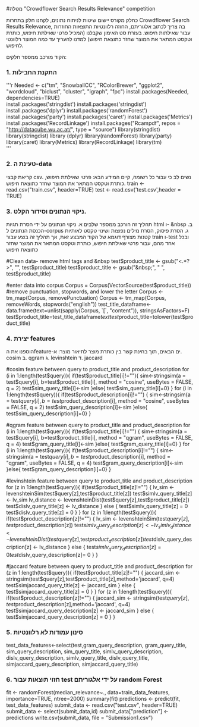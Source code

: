 ﻿#מטלה "Crowdflower Search Results Relevance" competition

כחלק מקורס יישום שיטות לניתוח נתונים, לקחנו חלק בתחרות Crowdflower Search Results Relevance, בה צריך לכתוב אלגוריתם, החוזה רלוונטיות התוצאות החוזרות עבור שאילתות חיפוש. 
בעזרת סט האימון שקבלנו (המכיל פרטי שאילתת חיפוש, כותרת וטקסט המתאר את המוצר שחזר כתוצאת חיפוש) למדנו להעריך עד כמה המוצר רלוונטי לחיפוש.

הקוד מורכב ממספר חלקים: 

### 1. התקנת החבילות
'''r
Needed <- c("tm", "SnowballCC", "RColorBrewer", "ggplot2", "wordcloud", "biclust", "cluster", "igraph", "fpc")
install.packages(Needed, dependencies=TRUE)   
install.packages('stringdist')
install.packages('stringdist')
install.packages('dplyr')
install.packages('randomForest')
install.packages('party')
install.packages('caret')
install.packages('Metrics')
install.packages('RecordLinkage')
install.packages("Rcampdf", repos = "http://datacube.wu.ac.at/", type = "source") 
library(stringdist)
library(stringdist)
library (dplyr)
library(randomForest)
library(party)
library(caret)
library(Metrics)
library(RecordLinkage)
library(tm)   
'''
### 2. טעינת ה-data
קריאת קבצי csv. נשים לב כי עבור כל רשומה, קיים המידע הבא: פרטי שאילתת חיפוש, כותרת וטקסט המתאר את המוצר שחזר כתוצאת חיפוש.
train <- read.csv("train.csv", header=TRUE)
test <- read.csv('test.csv',header = TRUE)


### 3. ניקוי הנתונים וסידור הקלט.
תהליך זה הורכב ממספר שלבים
א. ניקוי הנתונים על ידי הסרת תגיות html  ו- &nbsp
ב. הכנסת הנתונים ל-corpus
ג. הסרת פיסוק, הסרת מילים נפוצות ושינוי טקסט לאותיות קטנות
מצורף דוגמא של הקוד המבצע זאת, אך תהליך זה בוצע עבור train ו-test ובכל אחד מהם, עבור פרטי שאילתת חיפוש, כותרת וטקסט המתאר את המוצר שחזר כתוצאת חיפוש

#Clean data- remove html tags and &nbsp
test$product_title <-  gsub("<.*?>", "", test$product_title) 
test$product_title <-  gsub("&nbsp;", " ", test$product_title)

#enter data into corpus
Corpus = Corpus(VectorSource(test$product_title)) 
#remove punctuation, stopwords, and lower the letter
Corpus <- tm_map(Corpus, removePunctuation)  
Corpus <- tm_map(Corpus, removeWords, stopwords("english"))   
test_title_dataframe<-data.frame(text=unlist(sapply(Corpus, `[`, "content")), stringsAsFactors=F)
test$product_title=test_title_dataframe$text
test$product_title=tolower(test$product_title)


### 4. יצירת features
הוספנו את הfeature-ים הבאים, תוך בחינת קשר בין כותרת מוצר לתיאור מוצר:
א. cosim 
ב. qgram
ג. levinshtein
ד. jaccard

#cosim feature between query to product_title and product_description
for (i in 1:length(test$query)){
  if(test$product_title[i]!=""){
    sim<-stringsim(a = test$query[i], b=test$product_title[i], method = "cosine", useBytes = FALSE, q = 2)
    test$sim_query_title[i]<-sim
  }else{
    test$sim_query_title[i]=0}
}
for (i in 1:length(test$query)){
  if(test$product_description[i]!="")
  { 
    sim<-stringsim(a = test$query[i], b=test$product_description[i], method = "cosine", useBytes = FALSE, q = 2)
    test$sim_query_description[i]<-sim
  }else{
    test$sim_query_description[i]=0}
}

#qgram feature between query to product_title and product_description
for (i in 1:length(test$query)){
  if(test$product_title[i]!="")
  {
    sim<-stringsim(a = test$query[i], b=test$product_title[i], method = "qgram", useBytes = FALSE, q = 4)
    test$gram_query_title[i]<-sim
  }else{
    test$gram_query_title[i]=0}
}
for (i in 1:length(test$query)){
  if(test$product_description[i]!="")
  { 
    sim<-stringsim(a = test$query[i], b=test$product_description[i], method = "qgram", useBytes = FALSE, q = 4)
    test$gram_query_description[i]<-sim
  }else{
    test$gram_query_description[i]=0}
}


#levinshtein feature between query to product_title and product_description
for (z in 1:length(test$query)){ 
  if(test$product_title[z]!="")
  {
    lv_sim <- levenshteinSim(test$query[z],test$product_title[z])
    test$simlv_query_title[z] <- lv_sim
    lv_distance <- levenshteinDist(test$query[z],test$product_title[z])
    test$dislv_query_title[z] <- lv_distance
  }
  else
  {
    test$simlv_query_title[z] = 0
    test$dislv_query_title[z] = 0
  }
} 
for (z in 1:length(test$query)){ 
  if(test$product_description[z]!="")
  {
    lv_sim <- levenshteinSim(test$query[z],test$product_description[z])
    test$simlv_query_description[z] <- lv_sim
    lv_distance <- levenshteinDist(test$query[z],test$product_description[z])
    test$dislv_query_description[z] <- lv_distance
  }
  else
  {
    test$simlv_query_description[z] = 0
    test$dislv_query_description[z]= 0
  }
} 

#jaccard feature between query to product_title and product_description
for (z in 1:length(test$query)){ 
  if(test$product_title[z]!="")
  {
    jaccard_sim <- stringsim(test$query[z],test$product_title[z],method='jaccard', q=4)
    test$simjaccard_query_title[z] <- jaccard_sim
  }
  else
  {
    test$simjaccard_query_title[z] = 0
  }
} 
for (z in 1:length(test$query)){ 
  if(test$product_description[z]!="")
  {
    jaccard_sim <- stringsim(test$query[z],test$product_description[z],method='jaccard', q=4)
    test$simjaccard_query_description[z] <- jaccard_sim
  }
  else
  {
    test$simjaccard_query_description[z] = 0
  }
} 

### 5. סינון עמודות לא רלוונטיות
test_data_features<-select(test,gram_query_description, gram_query_title, sim_query_description, sim_query_title,
                   simlv_query_description, dislv_query_description, simlv_query_title, dislv_query_title,
                   simjaccard_query_description, simjaccard_query_title)


### 6. חזוי תוצאות עבור test על ידי אלגוריתם random Forest
fit <- randomForest(median_relevance~., data=train_data_features, importance=TRUE, ntree=2000)
summary(fit)
predictions <- predict(fit, test_data_features)
submit_data <- read.csv("test.csv", header=TRUE)
submit_data <- select(submit_data,id)
submit_data["prediction"] <- predictions
write.csv(submit_data, file = "Submission1.csv")












